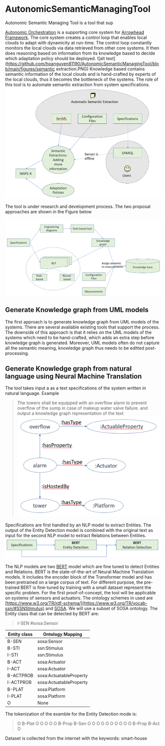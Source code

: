 # AutonomicSemanticManagingTool

Autonomic Semantic Managing Tool is a tool that sup

[Autonomic Orchestration](https://github.com/anlam/AutonomicOrchestration/tree/java-spring-version) is a supporting core system for [Arrowhead Framework](https://github.com/eclipse-arrowhead/core-java-spring). The core system creates a control loop that enables local clouds to adapt with dynamicity at run-time. The control loop constantly monitors the local clouds via data retrieved from other core systems. It then does reasoning based on information from its knowledge based to decide which adaptation policy should be deployed. 
![alt text](https://github.com/hoanguyen81190/AutonomicSemanticManagingTool/blob/main/figures/semantic extraction.PNG)
Knowledge based contains semantic information of the local clouds and is hand-crafted by experts of the local clouds, thus it becomes the bottleneck of the systems. The role of this tool is to automate semantic extraction from system specifications.
![alt text](https://github.com/hoanguyen81190/AutonomicSemanticManagingTool/blob/main/figures/overal.PNG)

The tool is under research and development process. The two proposal approaches are shown in the Figure below

![alt text](https://github.com/hoanguyen81190/AutonomicSemanticManagingTool/blob/main/figures/approaches.PNG)

## Generate Knowledge graph from UML models
The first approach is to generate knowledge graph from UML models of the systems. There are several available existing tools that support the process. The downside of this approach is that it relies on the UML models of the systems which need to be hand-crafted, which adds an extra step before knowledge graph is generated. Moreover, UML models often do not capture all the semantic meaning, knowledge graph thus needs to be editted post-processing. 

## Generate Knowledge graph from natural language using Neural Machine Translation
The tool takes input a as a text specifications of the system written in natural language. Example 
> The towers shall be equipped with an overflow alarm to prevent overflow of the sump in case of makeup water valve failure.
and output a knowledge graph representation of the text
![alt text](https://github.com/hoanguyen81190/AutonomicSemanticManagingTool/blob/main/figures/example_knowledge_graph.PNG)

Specifications are first handled by an NLP model to extract Entities. The output of the Entity Detection model is combined with the original text as input for the second NLP model to extract Relations between Entities. 
![alt text](https://github.com/hoanguyen81190/AutonomicSemanticManagingTool/blob/main/figures/pipeline.PNG)

The NLP models are two [BERT](https://arxiv.org/abs/1810.04805) model which are fine tuned to detect Entities and Relations. BERT is the state-of-the-art of Neural Machine Translation models. It includes the encoder block of the Transformer model and has been pretrained on a large corpus of text. For different purpose, the pre-trained BERT is fine-tuned by training with a small dataset represent the specific problem. 
For the first proof-of-concept, the tool will be applicable on systems of sensors and actuators. The ontology schemes in used are [https://www.w3.org/TR/rdf-schema/](https://www.w3.org/TR/vocab-ssn/#SSNStimulus) and [SOSA](https://www.w3.org/TR/vocab-ssn/#SSNStimulus). We will use a subset of SOSA ontology. The Entity class that can be detected by BERT are:
> 
> I-SEN #sosa:Sensor
> 
| Entity class      | Ontology Mapping |
| ----------- | ----------- |
| B-SEN |sosa:Sensor      |
| B-STI |ssn:Stimulus |
| I-STI |ssn:Stimulus |
| B-ACT |sosa:Actuator |
| I-ACT |sosa:Actuator |
| B-ACTPROB |sosa:ActuatableProperty |
| I-ACTPROB |sosa:ActuatableProperty |
| B-PLAT |sosa:Platform |
| I-PLAT |sosa:Platform |
| O        | None |

The tokenization of the examble for the Entity Detection mode is:
> O B-Plat  O O O O O B-Prop B-Sen O O O O O O O O O O B-Prop B-Act O

Dataset is collected from the internet with the keywords: smart-house
